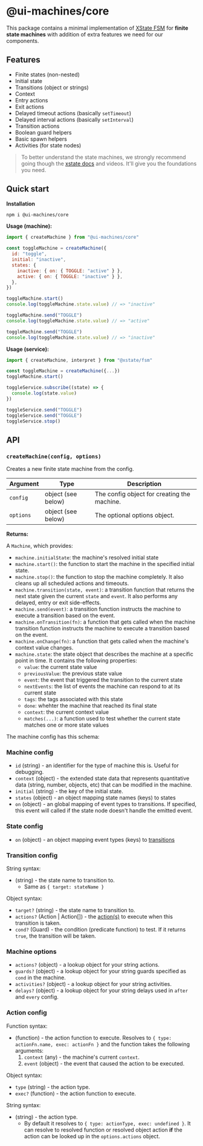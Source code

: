 # @ui-machines/core

This package contains a minimal implementation of [XState FSM](https://github.com/statelyai/xstate) for **finite state
machines** with addition of extra features we need for our components.

## Features

- Finite states (non-nested)
- Initial state
- Transitions (object or strings)
- Context
- Entry actions
- Exit actions
- Delayed timeout actions (basically `setTimeout`)
- Delayed interval actions (basically `setInterval`)
- Transition actions
- Boolean guard helpers
- Basic spawn helpers
- Activities (for state nodes)

> To better understand the state machines, we strongly recommend going though the
> [xstate docs](https://xstate.js.org/docs/) and videos. It'll give you the foundations you need.

## Quick start

**Installation**

```bash
npm i @ui-machines/core
```

**Usage (machine):**

```js
import { createMachine } from "@ui-machines/core"

const toggleMachine = createMachine({
  id: "toggle",
  initial: "inactive",
  states: {
    inactive: { on: { TOGGLE: "active" } },
    active: { on: { TOGGLE: "inactive" } },
  },
})

toggleMachine.start()
console.log(toggleMachine.state.value) // => "inactive"

toggleMachine.send("TOGGLE")
console.log(toggleMachine.state.value) // => "active"

toggleMachine.send("TOGGLE")
console.log(toggleMachine.state.value) // => "inactive"
```

**Usage (service):**

```js
import { createMachine, interpret } from "@xstate/fsm"

const toggleMachine = createMachine({...})
toggleMachine.start()

toggleService.subscribe((state) => {
  console.log(state.value)
})

toggleService.send("TOGGLE")
toggleService.send("TOGGLE")
toggleService.stop()
```

## API

### `createMachine(config, options)`

Creates a new finite state machine from the config.

| Argument  | Type               | Description                                 |
| --------- | ------------------ | ------------------------------------------- |
| `config`  | object (see below) | The config object for creating the machine. |
| `options` | object (see below) | The optional options object.                |

**Returns:**

A `Machine`, which provides:

- `machine.initialState`: the machine's resolved initial state
- `machine.start()`: the function to start the machine in the specified initial state.
- `machine.stop()`: the function to stop the machine completely. It also cleans up all scheduled actions and timeouts.
- `machine.transition(state, event)`: a transition function that returns the next state given the current `state` and
  `event`. It also performs any delayed, entry or exit side-effects.
- `machine.send(event)`: a transition function instructs the machine to execute a transition based on the event.
- `machine.onTransition(fn)`: a function that gets called when the machine transition function instructs the machine to
  execute a transition based on the event.
- `machine.onChange(fn)`: a function that gets called when the machine's context value changes.
- `machine.state`: the state object that describes the machine at a specific point in time. It contains the following
  properties:
  - `value`: the current state value
  - `previousValue`: the previous state value
  - `event`: the event that triggered the transition to the current state
  - `nextEvents`: the list of events the machine can respond to at its current state
  - `tags`: the tags associated with this state
  - `done`: whehter the machine that reached its final state
  - `context`: the current context value
  - `matches(...)`: a function used to test whether the current state matches one or more state values

The machine config has this schema:

### Machine config

- `id` (string) - an identifier for the type of machine this is. Useful for debugging.
- `context` (object) - the extended state data that represents quantitative data (string, number, objects, etc) that can
  be modified in the machine.
- `initial` (string) - the key of the initial state.
- `states` (object) - an object mapping state names (keys) to states
- `on` (object) - an global mapping of event types to transitions. If specified, this event will called if the state
  node doesn't handle the emitted event.

### State config

- `on` (object) - an object mapping event types (keys) to [transitions](#transition-config)

### Transition config

String syntax:

- (string) - the state name to transition to.
  - Same as `{ target: stateName }`

Object syntax:

- `target?` (string) - the state name to transition to.
- `actions?` (Action | Action[]) - the [action(s)](#action-config) to execute when this transition is taken.
- `cond?` (Guard) - the condition (predicate function) to test. If it returns `true`, the transition will be taken.

### Machine options

- `actions?` (object) - a lookup object for your string actions.
- `guards?` (object) - a lookup object for your string guards specified as `cond` in the machine.
- `activities?` (object) - a lookup object for your string activities.
- `delays?` (object) - a lookup object for your string delays used in `after` and `every` config.

### Action config

Function syntax:

- (function) - the action function to execute. Resolves to `{ type: actionFn.name, exec: actionFn }` and the function
  takes the following arguments:
  1. `context` (any) - the machine's current `context`.
  2. `event` (object) - the event that caused the action to be executed.

Object syntax:

- `type` (string) - the action type.
- `exec?` (function) - the action function to execute.

String syntax:

- (string) - the action type.
  - By default it resolves to `{ type: actionType, exec: undefined }`. It can resolve to resolved function or resolved
    object action **if** the action can be looked up in the `options.actions` object.
